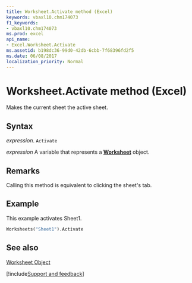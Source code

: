 ```yaml
---
title: Worksheet.Activate method (Excel)
keywords: vbaxl10.chm174073
f1_keywords:
- vbaxl10.chm174073
ms.prod: excel
api_name:
- Excel.Worksheet.Activate
ms.assetid: b198dc36-99d0-42db-6cbb-7f68396fd2f5
ms.date: 06/08/2017
localization_priority: Normal
---
```



# Worksheet.Activate method (Excel)

Makes the current sheet the active sheet. 


## Syntax

_expression_. `Activate`

_expression_ A variable that represents a **[Worksheet](Excel.Worksheet.md)** object.


## Remarks

Calling this method is equivalent to clicking the sheet's tab.


## Example

This example activates Sheet1.


```vb
Worksheets("Sheet1").Activate
```


## See also


[Worksheet Object](Excel.Worksheet.md)

[!include[Support and feedback](~/includes/feedback-boilerplate.md)]
